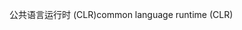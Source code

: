 <span data-ttu-id="72bb7-101">公共语言运行时 (CLR)</span><span class="sxs-lookup"><span data-stu-id="72bb7-101">common language runtime (CLR)</span></span>